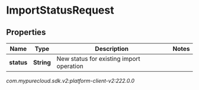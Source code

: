 # ImportStatusRequest


## Properties

| Name | Type | Description | Notes |
| ------------ | ------------- | ------------- | ------------- |
| **status** | **String** | New status for existing import operation |  |




_com.mypurecloud.sdk.v2:platform-client-v2:222.0.0_
